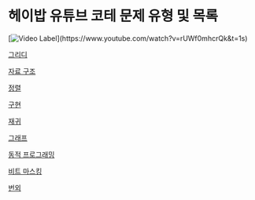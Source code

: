 # 헤이밥 유튜브 코테 문제 유형 및 목록
[![Video Label]([http://img.youtube.com/vi/59USvjy2toI/0.jpg](https://github.com/kymjaehong/backjoon-list/blob/master/img.png))](https://www.youtube.com/watch?v=rUWf0mhcrQk&t=1s)

[그리디](https://github.com/kymjaehong/backjoon-list/tree/master/greedy)<br>

[자료 구조](https://github.com/kymjaehong/backjoon-list/tree/master/data-structure)<br>

[정렬](https://github.com/kymjaehong/backjoon-list/tree/master/sort)<br>

[구현](https://github.com/kymjaehong/backjoon-list/tree/master/implementation)<br>

[재귀](https://github.com/kymjaehong/backjoon-list/tree/master/recursive)<br>

[그래프](https://github.com/kymjaehong/backjoon-list/tree/master/graph)<br>

[동적 프로그래밍](https://github.com/kymjaehong/backjoon-list/tree/master/dp)<br>

[비트 마스킹](https://github.com/kymjaehong/backjoon-list/tree/master/bit-masking)<br>

[번외](https://github.com/kymjaehong/backjoon-list/tree/master/extra)<br>

